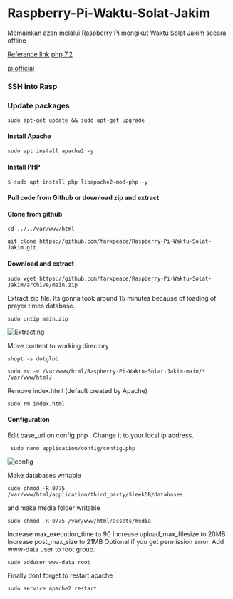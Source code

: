 # Raspberry-Pi-Waktu-Solat-Jakim
Memainkan azan melalui Raspberry Pi mengikut Waktu Solat Jakim secara offline

[Reference link](http://www.heidislab.com/tutorials/installing-php-7-1-on-raspbian-stretch-raspberry-pi-zero-w)
[php 7.2](https://getgrav.org/blog/raspberrypi-nginx-php7-dev)

[pi official](https://www.raspberrypi.org/documentation/remote-access/web-server/apache.md)

### SSH into Rasp




### Update packages
``` linux
sudo apt-get update && sudo apt-get upgrade
```

#### Install Apache
```
sudo apt install apache2 -y
```

#### Install PHP
```
$ sudo apt install php libapache2-mod-php -y
```

#### Pull code from Github or download zip and extract
#### Clone from github
```
cd ../../var/www/html
```
```
git clone https://github.com/farxpeace/Raspberry-Pi-Waktu-Solat-Jakim.git
```
#### Download and extract
```
sudo wget https://github.com/farxpeace/Raspberry-Pi-Waktu-Solat-Jakim/archive/main.zip
```
Extract zip file. Its gonna took around 15 minutes because of loading of prayer times database.
```
sudo unzip main.zip
```
![Extracting](https://i.imgur.com/y7ouKqm.png)


Move content to working directory
```
shopt -s dotglob
```
```
sudo mv -v /var/www/html/Raspberry-Pi-Waktu-Solat-Jakim-main/* /var/www/html/
```

Remove index.html (default created by Apache)
```
sudo rm index.html
```

#### Configuration
Edit base_url on config.php . Change it to your local ip address.
```
 sudo nano application/config/config.php
```
![config](https://i.imgur.com/29aKN36.png)

Make databases writable
```
sudo chmod -R 0775 /var/www/html/application/third_party/SleekDB/databases
```
and make media folder writable
```
sudo chmod -R 0775 /var/www/html/assets/media
```

Increase max_execution_time to 90
Increase upload_max_filesize to 20MB
Increase post_max_size to 21MB
Optional if you get permission error. Add www-data user to root group.
```
sudo adduser www-data root
```
Finally dont forget to restart apache
```
sudo service apache2 restart
```


